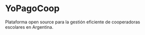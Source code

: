 # YoPagoCoop
Plataforma open source para la gestión eficiente de cooperadoras escolares en Argentina.
